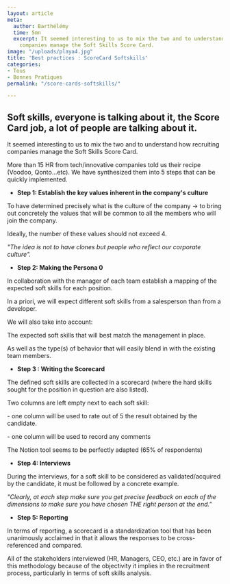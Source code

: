 ```yaml
---
layout: article
meta:
  author: Barthélémy
  time: 5mn
  excerpt: It seemed interesting to us to mix the two and to understand how recruiting
    companies manage the Soft Skills Score Card.
image: "/uploads/playa4.jpg"
title: 'Best practices : ScoreCard Softskills'
categories:
- Tous
- Bonnes Pratiques
permalink: "/score-cards-softskills/"

---
```

## Soft skills, everyone is talking about it, the Score Card job, a lot of people are talking about it.

It seemed interesting to us to mix the two and to understand how recruiting companies manage the Soft Skills Score Card.  
  
More than 15 HR from tech/innovative companies told us their recipe (Voodoo, Qonto...etc). We have synthesized them into 5 steps that can be quickly implemented.

* **Step 1: Establish the key values inherent in the company's culture**

To have determined precisely what is the culture of the company → to bring out concretely the values that will be common to all the members who will join the company.

Ideally, the number of these values should not exceed 4.

_"The idea is not to have clones but people who reflect our corporate culture"._

* **Step 2: Making the Persona 0**

In collaboration with the manager of each team establish a mapping of the expected soft skills for each position.

In a priori, we will expect different soft skills from a salesperson than from a developer.

We will also take into account:

The expected soft skills that will best match the management in place.

As well as the type(s) of behavior that will easily blend in with the existing team members.

* **Step 3 : Writing the Scorecard**

The defined soft skills are collected in a scorecard (where the hard skills sought for the position in question are also listed).

Two columns are left empty next to each soft skill:

\- one column will be used to rate out of 5 the result obtained by the candidate.

\- one column will be used to record any comments

The Notion tool seems to be perfectly adapted (65% of respondents)

* **Step 4: Interviews**

During the interviews, for a soft skill to be considered as validated/acquired by the candidate, it must be followed by a concrete example.

_"Clearly, at each step make sure you get precise feedback on each of the dimensions to make sure you have chosen THE right person at the end."_

* **Step 5: Reporting**

In terms of reporting, a scorecard is a standardization tool that has been unanimously acclaimed in that it allows the responses to be cross-referenced and compared.

All of the stakeholders interviewed (HR, Managers, CEO, etc.) are in favor of this methodology because of the objectivity it implies in the recruitment process, particularly in terms of soft skills analysis.